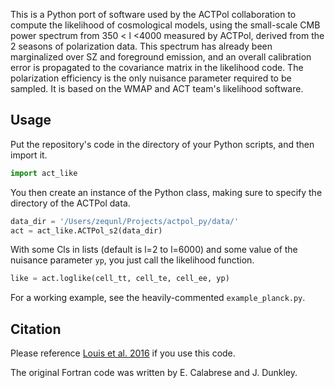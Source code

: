 This is a Python port of software used by the ACTPol collaboration to compute the likelihood of cosmological models, using the small-scale CMB power spectrum from 350 < l <4000 measured by ACTPol, derived from the 2 seasons of polarization data. This spectrum has already been marginalized over SZ and foreground emission, and an overall calibration error is propagated to the covariance matrix in the likelihood code. The polarization efficiency is the only nuisance parameter required to be sampled. It is based on the WMAP and ACT team's likelihood software.

## Usage

Put the repository's code in the directory of your Python scripts, and then import it.
```python
import act_like
```

You then create an instance of the Python class, making sure to specify the directory of the ACTPol data.
```python
data_dir = '/Users/zequnl/Projects/actpol_py/data/'
act = act_like.ACTPol_s2(data_dir)
```

With some Cls in lists (default is l=2 to l=6000) and some value of the nuisance parameter `yp`, you just call the likelihood function.
```python
like = act.loglike(cell_tt, cell_te, cell_ee, yp)
```

For a working example, see the heavily-commented `example_planck.py`.

## Citation

Please reference [Louis et al. 2016](https://arxiv.org/abs/1610.02360) if you use this code. 

The original Fortran code was written by E. Calabrese and J. Dunkley.
